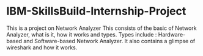 # IBM-SkillsBuild-Internship-Project
This is a project on Network Analyzer 
This consists of the basic of Network Analyzer, what is it, how it works and types.
Types include : Hardware-based and Software-based Network Analyzer.
It also contains a glimpse of wireshark and how it works.
